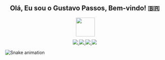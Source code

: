 <h2 align="center">Olá, Eu sou o Gustavo Passos, Bem-vindo! 🇧🇷</h2>
<!-- Alinhando imagem ao lado do texto e do ícone do Discord -->
<div style="display: flex; align-items: center; justify-content: center; gap: 10px;">
  <img src="https://raw.githubusercontent.com/sanjay-kv/sanjay-kv/main/Assets/illustration.png" width="60px" height="60px" align="right">
</div>
<div style="margin-top: 10px; text-align: center;">
  <a href="https://instagram.com/gustavopassosx/" target="_blank">
    <img src="https://img.shields.io/badge/-Instagram-%23E4405F?style=for-the-badge&logo=instagram&logoColor=white" target="_blank">
  </a>
  <a href="https://www.linkedin.com/in/gustavo-passos-733b2b225/" target="_blank">
    <img src="https://img.shields.io/badge/-LinkedIn-%230077B5?style=for-the-badge&logo=linkedin&logoColor=white" target="_blank">
  </a>
  <a href="mailto:Gusapas26@gmail.com">
    <img src="https://img.shields.io/badge/Gmail-D14836?style=for-the-badge&logo=gmail&logoColor=white" target="_blank">
  </a>
  <a href="https://discord.com/channels/Hard#9045" target="_blank">
    <img src="https://img.shields.io/badge/-Discord-%230067C5?style=for-the-badge&logo=discord&logoColor=white" target="_blank">
  </a>
</div>
  
![Snake animation](https://github.com/Passossss/Passossss/blob/output/github-contribution-grid-snake.svg)
